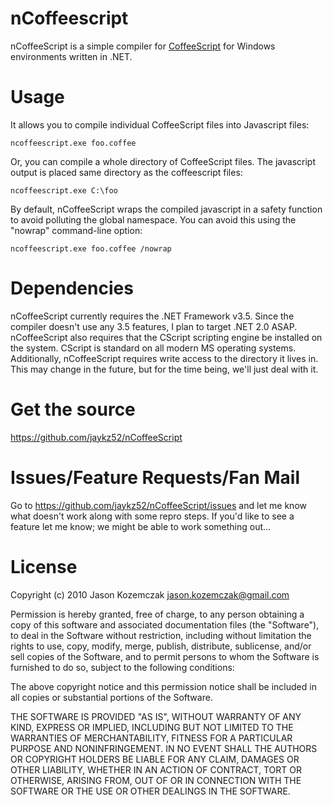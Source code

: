 nCoffeescript
=============

nCoffeeScript is a simple compiler for [CoffeeScript](http://coffeescript.org/) for Windows environments written in .NET.

# Usage
It allows you to compile individual CoffeeScript files into Javascript files:

    ncoffeescript.exe foo.coffee

Or, you can compile a whole directory of CoffeeScript files. The javascript output is placed same directory as the coffeescript files:

    ncoffeescript.exe C:\foo

By default, nCoffeeScript wraps the compiled javascript in a safety function to avoid polluting the global namespace. You can avoid this using the "nowrap" command-line option:

    ncoffeescript.exe foo.coffee /nowrap

# Dependencies
nCoffeeScript currently requires the .NET Framework v3.5. Since the compiler doesn't use any 3.5 features, I plan to target .NET 2.0 ASAP. nCoffeeScript also requires that the CScript scripting engine be installed on the system. CScript is standard on all modern MS operating systems. Additionally, nCoffeeScript requires write access to the directory it lives in.  This may change in the future, but for the time being, we'll just deal with it.

# Get the source
https://github.com/jaykz52/nCoffeeScript

# Issues/Feature Requests/Fan Mail
Go to https://github.com/jaykz52/nCoffeeScript/issues and let me know what doesn't work along with some repro steps. If you'd like to see a feature let me know; we might be able to work something out...

# License
Copyright (c) 2010 Jason Kozemczak <jason.kozemczak@gmail.com>

Permission is hereby granted, free of charge, to any person
obtaining a copy of this software and associated documentation
files (the "Software"), to deal in the Software without
restriction, including without limitation the rights to use,
copy, modify, merge, publish, distribute, sublicense, and/or sell
copies of the Software, and to permit persons to whom the
Software is furnished to do so, subject to the following
conditions:

The above copyright notice and this permission notice shall be
included in all copies or substantial portions of the Software.

THE SOFTWARE IS PROVIDED "AS IS", WITHOUT WARRANTY OF ANY KIND,
EXPRESS OR IMPLIED, INCLUDING BUT NOT LIMITED TO THE WARRANTIES
OF MERCHANTABILITY, FITNESS FOR A PARTICULAR PURPOSE AND
NONINFRINGEMENT. IN NO EVENT SHALL THE AUTHORS OR COPYRIGHT
HOLDERS BE LIABLE FOR ANY CLAIM, DAMAGES OR OTHER LIABILITY,
WHETHER IN AN ACTION OF CONTRACT, TORT OR OTHERWISE, ARISING
FROM, OUT OF OR IN CONNECTION WITH THE SOFTWARE OR THE USE OR
OTHER DEALINGS IN THE SOFTWARE.